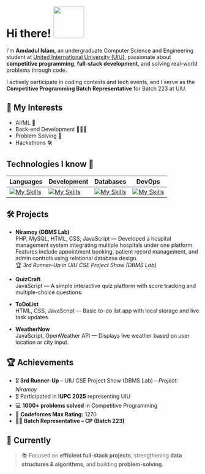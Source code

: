 # Hi there! <img src="https://assets-v2.lottiefiles.com/a/62a61dbe-47cf-11ee-875a-9fbb1192111f/Jh8Scwoy7n.gif" width="80" height="80" />

I'm **Amdadul Islam**, an undergraduate Computer Science and Engineering student at [United International University (UIU)](https://www.uiu.ac.bd/), passionate about **competitive programming**, **full-stack development**, and solving real-world problems through code.

I actively participate in coding contests and tech events, and I serve as the **Competitive Programming Batch Representative** for Batch 223 at UIU.

## 📍 My Interests
- AI/ML 🤖
- Back-end Development 👨🏼‍💻
- Problem Solving 🧩
- Hackathons 🛠️


## Technologies I know 🌻

| Languages                                                                                              | Development                                   | Databases                                   | DevOps                             |
|-------------------------------------------------------------------------------------------------------|----------------------------------------------|---------------------------------------------|-----------------------------------|
| [![My Skills](https://skillicons.dev/icons?i=c,cpp,java,python,php&perline=3)](https://skillicons.dev) | [![My Skills](https://skillicons.dev/icons?i=html,css,js&perline=3)](https://skillicons.dev)           | [![My Skills](https://skillicons.dev/icons?i=mysql,postgresql&perline=2)](https://skillicons.dev)  | [![My Skills](https://skillicons.dev/icons?i=git&perline=1)](https://skillicons.dev)             |



## 🛠️ Projects

- **Niramoy (DBMS Lab)**  
  PHP, MySQL, HTML, CSS, JavaScript — Developed a hospital management system integrating multiple hospitals under one platform. Features include appointment booking, patient record management, and admin controls using relational database design.  
  🏆 *3rd Runner-Up in UIU CSE Project Show (DBMS Lab)*

- **QuizCraft**  
  JavaScript — A simple interactive quiz platform with score tracking and multiple-choice questions.

- **ToDoList**  
  HTML, CSS, JavaScript — Basic to-do list app with local storage and live task updates.

- **WeatherNow**  
  JavaScript, OpenWeather API — Displays live weather based on user location or city input.



## 🏆 Achievements

- 🎖️ **3rd Runner-Up** – UIU CSE Project Show (DBMS Lab) – *Project: Niramoy*  
- 🎖️ Participated in **IUPC 2025** representing UIU  
- 💻 **1000+ problems solved** in Competitive Programming  
- 🔰 **Codeforces Max Rating:** 1270  
- 👨‍🏫 **Batch Representative – CP (Batch 223)**  




## 📌 Currently

> 📚 Focused on **efficient full-stack projects**, strengthening **data structures & algorithms**, and building **problem-solving**.

